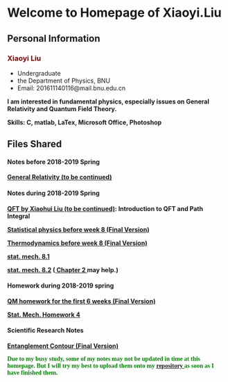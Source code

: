 # Welcome to Homepage of Xiaoyi.Liu

## Personal Information

<p><b><h3><font color="maroon" >Xiaoyi Liu</font></h3></b></p>
<ul>
   <li>Undergraduate </li> 
   <li>the Department of Physics, BNU</li> 
   <li>Email: 201611140116@mail.bnu.edu.cn</li>
</ul>   

   
<p><b>I am interested in fundamental physics, especially issues on General Relativity and Quantum Field Theory.</b></p>
<p><b>Skills: C, matlab, LaTex, Microsoft Office, Photoshop</b></p>
<p><b>   </b></p>
<p><b>  </b></p>

## Files Shared

#### Notes before 2018-2019 Spring
<p><b><a href = "https://XiaoYLiu.GitHub.io/General Relativity (to be continued).pdf"> General Relativity (to be continued) </a></b></p>



#### Notes during 2018-2019 Spring 
<p><b><a href = "https://XiaoYLiu.GitHub.io/QFT by Xiaohui Liu .pdf"> QFT by Xiaohui Liu  (to be continued)</a>: Introduction to QFT and Path Integral</b></p> 
<p><b><a href = "https://XiaoYLiu.GitHub.io/statistical%20physics%20before%20week%208.pdf"> Statistical physics before week 8 (Final Version) </a></b></p> 
<p><b><a href = "https://XiaoYLiu.GitHub.io/thermodynamics%20before%20week%208.pdf"> Thermodynamics before week 8 (Final Version)</a></b></p>

<p><b><a href = "https://XiaoYLiu.GitHub.io/Stat. Mech. 8.1.pdf"> stat. mech. 8.1</a></b></p>

<p><b><a href = "https://XiaoYLiu.GitHub.io/Stat. Mech. 8.2.pdf"> stat. mech. 8.2</a> (<a href = "https://XiaoYLiu.GitHub.io/chapter 2.pdf"> Chapter 2 </a> may help.)</b></p>



<p><b></b></p>
<!--<p><b>The following notes are taken when I learn SOLID STATE PHYSICS (Oxford) at Bilibili. I hope this may help.</b></p>
<p><b>.</b></p>
-->


#### Homework during 2018-2019 spring
<p><b><a href = "https://XiaoYLiu.GitHub.io/QM homework for the first 6 weeks .pdf"> QM homework for the first 6 weeks (Final Version) </a></b></p> 

<p><b><a href="https://XiaoYLiu.GitHub.io/stat.%20Mech.%20Homework%204.pdf"> Stat. Mech. Homework 4</a></b></p>


#### Scientific Research Notes
<p><b><a href = "https://XiaoYLiu.GitHub.io/Entanglement contour notes .pdf"> Entanglement Contour (Final Version)</a></b></p> 




 

<p><b>   </b></p>
<p><b> <font face="Myriad Pro" color="green" >Due to my busy study, some of my notes may not be updated in time at this homepage. But I will try my best to upload them onto my <a href = "https://github.com/XiaoYLiu/XiaoYLiu.GitHub.io"> repository </a>as soon as I have finished them. </font></b></p>
